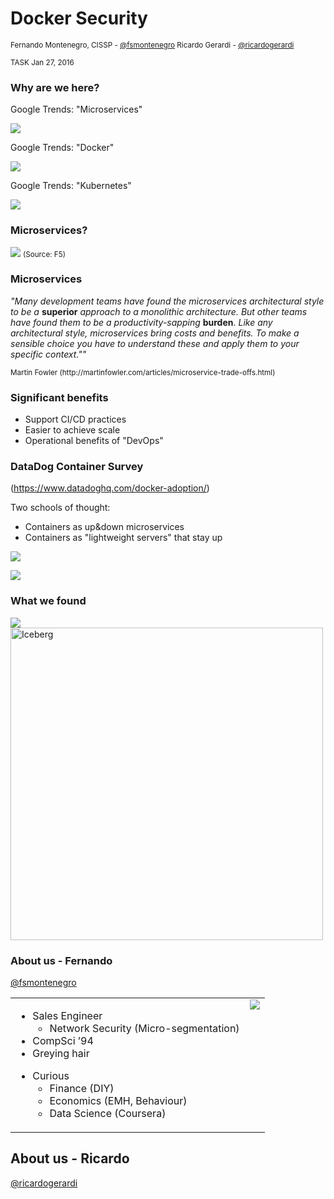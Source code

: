 # Docker Security

<small>

Fernando Montenegro, CISSP - [@fsmontenegro](https://twitter.com/fsmontenegro)
Ricardo Gerardi - [@ricardogerardi](https://twitter.com/ricardogerardi)

TASK Jan 27, 2016
</small>



### Why are we here?

Google Trends: "Microservices"

![](http://fsmontenegro.github.io/dockersec/images/microservicesGT.png)


Google Trends:  "Docker"

![](http://fsmontenegro.github.io/dockersec/images/DockerGT.png)


Google Trends: "Kubernetes"

![](http://fsmontenegro.github.io/dockersec/images/kubernetesGT.png)



### Microservices?
![](http://fsmontenegro.github.io/dockersec/images/microservicesF5.png)
<small>
(Source: F5)
</small>


### Microservices
*"Many development teams have found the microservices architectural style to be a* **superior** *approach to a monolithic architecture. But other teams have found them to be a productivity-sapping* **burden**. *Like any architectural style, microservices bring costs and benefits. To make a sensible choice you have to understand these and apply them to your specific context.""*

<small>
Martin Fowler (http://martinfowler.com/articles/microservice-trade-offs.html)
</small>


### Significant benefits
* Support CI/CD practices
* Easier to achieve scale
* Operational benefits of "DevOps"



### DataDog Container Survey

(https://www.datadoghq.com/docker-adoption/)

Two schools of thought:
* Containers as up&down microservices
* Containers as "lightweight servers" that stay up


![](http://fsmontenegro.github.io/dockersec/images/ddContainerTypes.png)


![](http://fsmontenegro.github.io/dockersec/images/ddContainerLife.png)



### What we found

<img src="http://fsmontenegro.github.io/dockersec/images/Dwarrowdelf_LoTR.png">


<img src="http://fsmontenegro.github.io/dockersec/images/DockerIceberg.jpg"  height="500" alt="Iceberg">



### About us - Fernando
[@fsmontenegro](https://twitter.com/fsmontenegro)

<table>
<tr>
<td valign="top">
<ul>
<li>Sales Engineer
<ul>
<li>Network Security (Micro-segmentation)
</ul>
<li>CompSci ’94
<li>Greying hair
</ul>

<ul>
<li>Curious
<ul>
<li>Finance (DIY)
<li>Economics (EMH, Behaviour)
<li>Data Science (Coursera)
</ul>
</td>

<td valign="top">
<img src="http://fsmontenegro.github.io/dockersec/images/fmcat.png">
</td>
</tr>
</table>



## About us - Ricardo

[@ricardogerardi](https://twitter.com/ricardogerardi)
